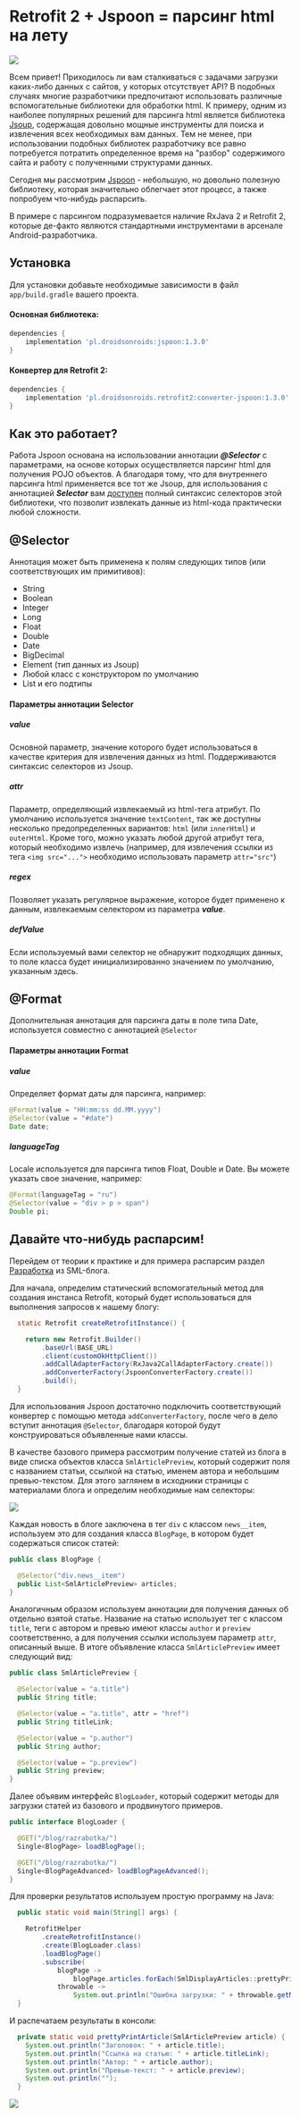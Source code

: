# Retrofit 2 + Jspoon = парсинг html на лету

![](images/header2.png)

Всем привет! Приходилось ли вам сталкиваться с задачами загрузки каких-либо данных с сайтов, у которых отсутствует API? 
В подобных случаях многие разработчики предпочитают использовать различные вспомогательные библиотеки для обработки html. 
К примеру, одним из наиболее популярных решений для парсинга html является библиотека [Jsoup](jsoup.org), содержащая довольно
мощные инструменты для поиска и извлечения всех необходимых вам данных. Тем не менее, при использовании подобных библиотек 
разработчику все равно потребуется потратить определенное время на "разбор" содержимого сайта и работу с полученными структурами данных. 

Сегодня мы рассмотрим [Jspoon](https://github.com/DroidsOnRoids/jspoon) - небольшую, но довольно полезную библиотеку, которая значительно облегчает этот процесс,
а также попробуем что-нибудь распарсить.

В примере с парсингом подразумевается наличие RxJava 2 и Retrofit 2, которые де-факто являются стандартными инструментами в
арсенале Android-разработчика.

## Установка

Для установки добавьте необходимые зависимости в файл `app/build.gradle` вашего проекта.

#### Основная библиотека:
~~~ groovy
dependencies {
    implementation 'pl.droidsonroids:jspoon:1.3.0'
}
~~~

#### Конвертер для Retrofit 2:
~~~ groovy
dependencies {
    implementation 'pl.droidsonroids.retrofit2:converter-jspoon:1.3.0'
}
~~~

## Как это работает?

Работа Jspoon основана на использовании аннотации ***@Selector*** с параметрами, на основе которых осуществляется парсинг html для получения
POJO объектов. А благодаря тому, что для внутреннего парсинга html применяется все тот же Jsoup, для использования с аннотацией ***Selector***
вам [доступен](https://jsoup.org/cookbook/extracting-data/selector-syntax) полный синтаксис селекторов этой библиотеки, что позволит извлекать данные из html-кода
практически любой сложности.

## @Selector

Аннотация может быть применена к полям следующих типов (или соответствующих им примитивов):
* String
* Boolean
* Integer
* Long
* Float
* Double
* Date
* BigDecimal
* Element (тип данных из Jsoup)
* Любой класс с конструктором по умолчанию
* List и его подтипы

#### Параметры аннотации Selector

##### value
Основной параметр, значение которого будет использоваться в качестве критерия для извлечения данных из html. Поддерживаются синтаксис селекторов из Jsoup.

##### attr
Параметр, определяющий извлекаемый из html-тега атрибут. По умолчанию используется значение `textContent`, так же доступны
несколько предопределенных вариантов: `html` (или `innerHtml`) и `outerHtml`. Кроме того, можно указать любой другой атрибут тега,
который необходимо извлечь (например, для извлечения ссылки из тега `<img src="...">` необходимо использовать параметр `attr="src"`)

##### regex
Позволяет указать регулярное выражение, которое будет применено к данным, извлекаемым селектором из параметра ***value***.

##### defValue
Если используемый вами селектор не обнаружит подходящих данных, то поле класса будет инициализированно значением по умолчанию, указанным здесь.

## @Format

Дополнительная аннотация для парсинга даты в поле типа Date, используется совместно с аннотацией `@Selector`

#### Параметры аннотации Format

##### value
Определяет формат даты для парсинга, например:
~~~ java
@Format(value = "HH:mm:ss dd.MM.yyyy")
@Selector(value = "#date")
Date date;
~~~

##### languageTag
Locale используется для парсинга типов Float, Double и Date. Вы можете указать свое значение, например:
~~~ java
@Format(languageTag = "ru")
@Selector(value = "div > p > span")
Double pi;
~~~

## Давайте что-нибудь распарсим!

Перейдем от теории к практике и для примера распарсим раздел [Разработка](https://ru.smedialink.com/blog/razrabotka/) из SML-блога.

Для начала, определим статический вспомогательный метод для создания инстанса Retrofit, который будет использоваться для выполнения запросов к нашему блогу:
~~~ java
  static Retrofit createRetrofitInstance() {

    return new Retrofit.Builder()
        .baseUrl(BASE_URL)
        .client(customOkHttpClient())
        .addCallAdapterFactory(RxJava2CallAdapterFactory.create())
        .addConverterFactory(JspoonConverterFactory.create())
        .build();
  }
~~~

Для использования Jspoon достаточно подключить соответствующий конвертер с помощью метода `addConverterFactory`, после чего
в дело вступит аннотация `@Selector`, благодаря которой будут конструироваться объявленные нами классы.

В качестве базового примера рассмотрим получение статей из блога в виде списка объектов класса `SmlArticlePreview`, который содержит поля с
названием статьи, ссылкой на статью, именем автора и небольшим превью-текстом. Для этого заглянем в исходники страницы с материалами блога и определим необходимые нам селекторы:

![](images/html1.png)

Каждая новость в блоге заключена в тег `div` с классом `news__item`, используем это для создания класса `BlogPage`, в котором будет содержаться список статей:
~~~ java
public class BlogPage {

  @Selector("div.news__item")
  public List<SmlArticlePreview> articles;
}
~~~

Аналогичным образом используем аннотации для получения данных об отдельно взятой статье. Название на статью использует
тег с классом `title`, теги с автором и превью имеют классы `author` и `preview` соответственно, а для получения ссылки используем параметр `attr`, описанный выше.
В итоге объявление класса `SmlArticlePreview` имеет следующий вид:

~~~ java
public class SmlArticlePreview {

  @Selector(value = "a.title")
  public String title;

  @Selector(value = "a.title", attr = "href")
  public String titleLink;

  @Selector(value = "p.author")
  public String author;

  @Selector(value = "p.preview")
  public String preview;
}
~~~

Далее объявим интерфейс `BlogLoader`, который содержит методы для загрузки статей из базового и продвинутого примеров.

~~~ java
public interface BlogLoader {

  @GET("/blog/razrabotka/")
  Single<BlogPage> loadBlogPage();

  @GET("/blog/razrabotka/")
  Single<BlogPageAdvanced> loadBlogPageAdvanced();
}
~~~

Для проверки результатов используем простую программу на Java:

~~~ java
  public static void main(String[] args) {

    RetrofitHelper
        .createRetrofitInstance()
        .create(BlogLoader.class)
        .loadBlogPage()
        .subscribe(
            blogPage ->
                blogPage.articles.forEach(SmlDisplayArticles::prettyPrintArticle),
            throwable ->
                System.out.println("Ошибка загрузки: " + throwable.getMessage()));
  }
~~~

И распечатаем результаты в консоли:

~~~ java
  private static void prettyPrintArticle(SmlArticlePreview article) {
    System.out.println("Заголовок: " + article.title);
    System.out.println("Ссылка на статью: " + article.titleLink);
    System.out.println("Автор: " + article.author);
    System.out.println("Превью-текст: " + article.preview);
    System.out.println("");
  }
~~~

![](images/sample1.png)
